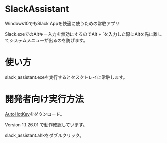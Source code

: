 # SlackAssistant
Windows10でもSlack Appを快適に使うための常駐アプリ

Slack.exeでのAltキー入力を無効にするのでAlt + `を入力した際にAltを先に離してシステムメニューが出るのを防げます。

# 使い方

slack_assistant.exeを実行するとタスクトレイに常駐します。


# 開発者向け実行方法

[AutoHotKey](https://autohotkey.com/)をダウンロード。

Version 1.1.26.01 で動作確認しています。

slack_assistant.ahkをダブルクリック。



